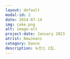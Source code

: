 ```yaml
---
layout: default
modal-id: 2
date: 2014-07-14
img: cake.png
alt: image-alt
project-date: January 2023
atrist: NewJeans
category: Dance
description: 뉴진스 2집.
---
```

